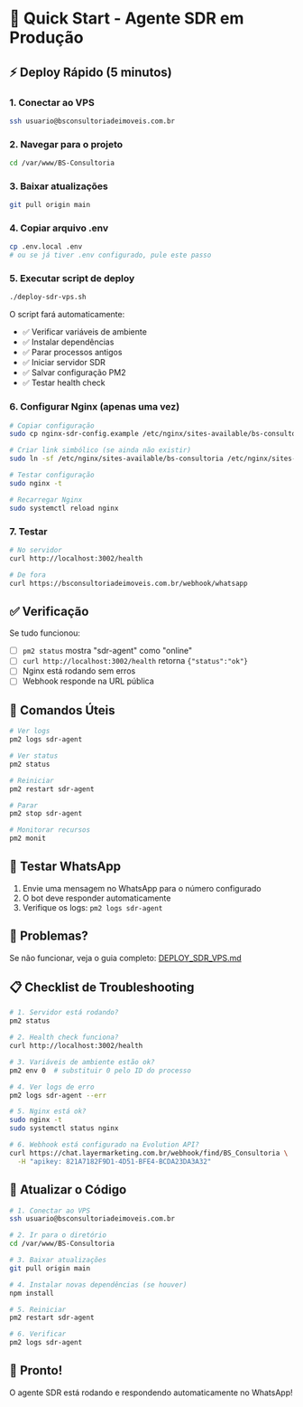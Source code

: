 # 🚀 Quick Start - Agente SDR em Produção

## ⚡ Deploy Rápido (5 minutos)

### 1. Conectar ao VPS

```bash
ssh usuario@bsconsultoriadeimoveis.com.br
```

### 2. Navegar para o projeto

```bash
cd /var/www/BS-Consultoria
```

### 3. Baixar atualizações

```bash
git pull origin main
```

### 4. Copiar arquivo .env

```bash
cp .env.local .env
# ou se já tiver .env configurado, pule este passo
```

### 5. Executar script de deploy

```bash
./deploy-sdr-vps.sh
```

O script fará automaticamente:
- ✅ Verificar variáveis de ambiente
- ✅ Instalar dependências
- ✅ Parar processos antigos
- ✅ Iniciar servidor SDR
- ✅ Salvar configuração PM2
- ✅ Testar health check

### 6. Configurar Nginx (apenas uma vez)

```bash
# Copiar configuração
sudo cp nginx-sdr-config.example /etc/nginx/sites-available/bs-consultoria

# Criar link simbólico (se ainda não existir)
sudo ln -sf /etc/nginx/sites-available/bs-consultoria /etc/nginx/sites-enabled/

# Testar configuração
sudo nginx -t

# Recarregar Nginx
sudo systemctl reload nginx
```

### 7. Testar

```bash
# No servidor
curl http://localhost:3002/health

# De fora
curl https://bsconsultoriadeimoveis.com.br/webhook/whatsapp
```

## ✅ Verificação

Se tudo funcionou:
- [ ] `pm2 status` mostra "sdr-agent" como "online"
- [ ] `curl http://localhost:3002/health` retorna `{"status":"ok"}`
- [ ] Nginx está rodando sem erros
- [ ] Webhook responde na URL pública

## 🔧 Comandos Úteis

```bash
# Ver logs
pm2 logs sdr-agent

# Ver status
pm2 status

# Reiniciar
pm2 restart sdr-agent

# Parar
pm2 stop sdr-agent

# Monitorar recursos
pm2 monit
```

## 📱 Testar WhatsApp

1. Envie uma mensagem no WhatsApp para o número configurado
2. O bot deve responder automaticamente
3. Verifique os logs: `pm2 logs sdr-agent`

## 🐛 Problemas?

Se não funcionar, veja o guia completo: [DEPLOY_SDR_VPS.md](./DEPLOY_SDR_VPS.md)

## 📋 Checklist de Troubleshooting

```bash
# 1. Servidor está rodando?
pm2 status

# 2. Health check funciona?
curl http://localhost:3002/health

# 3. Variáveis de ambiente estão ok?
pm2 env 0  # substituir 0 pelo ID do processo

# 4. Ver logs de erro
pm2 logs sdr-agent --err

# 5. Nginx está ok?
sudo nginx -t
sudo systemctl status nginx

# 6. Webhook está configurado na Evolution API?
curl https://chat.layermarketing.com.br/webhook/find/BS_Consultoria \
  -H "apikey: 821A7182F9D1-4D51-BFE4-BCDA23DA3A32"
```

## 🔄 Atualizar o Código

```bash
# 1. Conectar ao VPS
ssh usuario@bsconsultoriadeimoveis.com.br

# 2. Ir para o diretório
cd /var/www/BS-Consultoria

# 3. Baixar atualizações
git pull origin main

# 4. Instalar novas dependências (se houver)
npm install

# 5. Reiniciar
pm2 restart sdr-agent

# 6. Verificar
pm2 logs sdr-agent
```

## 🎉 Pronto!

O agente SDR está rodando e respondendo automaticamente no WhatsApp!
